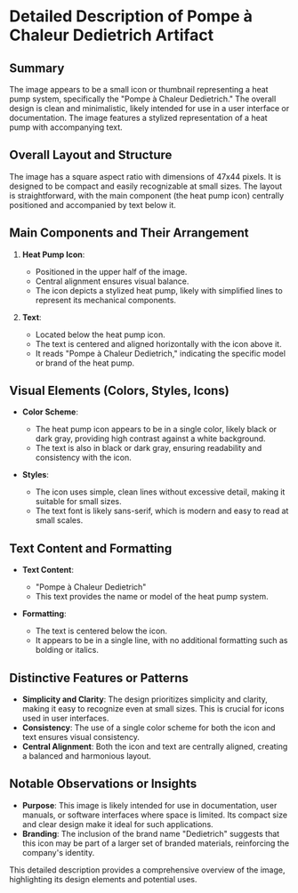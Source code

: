 # Detailed Description of Pompe à Chaleur Dedietrich Artifact

## Summary
The image appears to be a small icon or thumbnail representing a heat pump system, specifically the "Pompe à Chaleur Dedietrich." The overall design is clean and minimalistic, likely intended for use in a user interface or documentation. The image features a stylized representation of a heat pump with accompanying text.

## Overall Layout and Structure
The image has a square aspect ratio with dimensions of 47x44 pixels. It is designed to be compact and easily recognizable at small sizes. The layout is straightforward, with the main component (the heat pump icon) centrally positioned and accompanied by text below it.

## Main Components and Their Arrangement

1. **Heat Pump Icon**:
   - Positioned in the upper half of the image.
   - Central alignment ensures visual balance.
   - The icon depicts a stylized heat pump, likely with simplified lines to represent its mechanical components.

2. **Text**:
   - Located below the heat pump icon.
   - The text is centered and aligned horizontally with the icon above it.
   - It reads "Pompe à Chaleur Dedietrich," indicating the specific model or brand of the heat pump.

## Visual Elements (Colors, Styles, Icons)

- **Color Scheme**:
  - The heat pump icon appears to be in a single color, likely black or dark gray, providing high contrast against a white background.
  - The text is also in black or dark gray, ensuring readability and consistency with the icon.

- **Styles**:
  - The icon uses simple, clean lines without excessive detail, making it suitable for small sizes.
  - The text font is likely sans-serif, which is modern and easy to read at small scales.

## Text Content and Formatting

- **Text Content**:
  - "Pompe à Chaleur Dedietrich"
  - This text provides the name or model of the heat pump system.

- **Formatting**:
  - The text is centered below the icon.
  - It appears to be in a single line, with no additional formatting such as bolding or italics.

## Distinctive Features or Patterns

- **Simplicity and Clarity**: The design prioritizes simplicity and clarity, making it easy to recognize even at small sizes. This is crucial for icons used in user interfaces.
- **Consistency**: The use of a single color scheme for both the icon and text ensures visual consistency.
- **Central Alignment**: Both the icon and text are centrally aligned, creating a balanced and harmonious layout.

## Notable Observations or Insights

- **Purpose**: This image is likely intended for use in documentation, user manuals, or software interfaces where space is limited. Its compact size and clear design make it ideal for such applications.
- **Branding**: The inclusion of the brand name "Dedietrich" suggests that this icon may be part of a larger set of branded materials, reinforcing the company's identity.

This detailed description provides a comprehensive overview of the image, highlighting its design elements and potential uses.